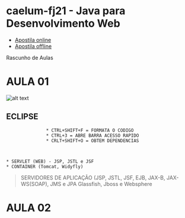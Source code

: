 # caelum-fj21 - Java para Desenvolvimento Web

* [Apostila online](https://www.caelum.com.br/apostila-java-web/) 
* [Apostila offline](https://www.caelum.com.br/download/caelum-java-web-fj21.pdf) 

Rascunho de Aulas

 # AULA 01

![alt text](https://www.caelum.com.br/apostila-java-web/imagens/jdbc/driver-manager.png "TESTE")
               
## ECLIPSE
                   * CTRL+SHIFT+F = FORMATA O CODIGO
                   * CTRL+3 = ABRE BARRA ACESSO RAPIDO
                   * CRLT+SHIFT+O = OBTEM DEPENDENCIAS



    * SERVLET (WEB) - JSP, JSTL e JSF
    * CONTAINER (Tomcat, Widyfly)
                    
                    
 > SERVIDORES DE APLICAÇÃO (JSP, JSTL, JSF, EJB, JAX-B, JAX-WS(SOAP), JMS e JPA
 > Glassfish, Jboss e Websphere


 # AULA 02



